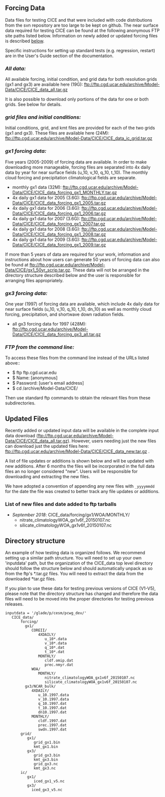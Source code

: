 ## Forcing Data

Data files for testing CICE and that were included with code distributions from the svn repository are too large to be kept on github. The near surface data required for testing CICE can be found at the following anonymous FTP site paths listed below. Information on newly added or updated forcing files is described [below](https://github.com/CICE-Consortium/CICE/wiki/CICE-Input-Data#updated-files).

Specific instructions for setting up standard tests (e.g. regression, restart) are in the User's Guide section of the documentation.

### _**All data:**_

All available forcing, initial condition, and grid data for both resolution grids (gx1 and gx3) are available here (19G): ftp://ftp.cgd.ucar.edu/archive/Model-Data/CICE/CICE_data_all.tar.gz

It is also possible to download only portions of the data for one or both grids. See below for details.

### _**grid files and initial conditions:**_

Initial conditions, grid, and kmt files are provided for each of the two grids (gx1 and gx3). These files are available here (24M): ftp://ftp.cgd.ucar.edu/archive/Model-Data/CICE/CICE_data_ic_grid.tar.gz

### _**gx1 forcing data:**_

Five years (2005-2009) of forcing data are available. In order to make downloading more manageable, forcing files are separated into 4x daily data by year for near surface fields (u_10, v_10, q_10, t_10). The monthly cloud forcing and precipitation climatological fields are separate.

* monthly gx1 data (32M): ftp://ftp.cgd.ucar.edu/archive/Model-Data/CICE/CICE_data_forcing_gx1_MONTHLY.tar.gz
* 4x daily gx1 data for 2005 (3.6G): ftp://ftp.cgd.ucar.edu/archive/Model-Data/CICE/CICE_data_forcing_gx1_2005.tar.gz
* 4x daily gx1 data for 2006 (3.6G): ftp://ftp.cgd.ucar.edu/archive/Model-Data/CICE/CICE_data_forcing_gx1_2006.tar.gz
* 4x daily gx1 data for 2007 (3.6G): ftp://ftp.cgd.ucar.edu/archive/Model-Data/CICE/CICE_data_forcing_gx1_2007.tar.gz
* 4x daily gx1 data for 2008 (3.6G): ftp://ftp.cgd.ucar.edu/archive/Model-Data/CICE/CICE_data_forcing_gx1_2008.tar.gz
* 4x daily gx1 data for 2009 (3.6G): ftp://ftp.cgd.ucar.edu/archive/Model-Data/CICE/CICE_data_forcing_gx1_2009.tar.gz

If more than 5 years of data are required for your work, information and instructions about how users can generate 50 years of forcing data can also be found at ftp://ftp.cgd.ucar.edu/archive/Model-Data/CICE/gx1_50yr_scrip.tar.gz. These data will not be arranged in the directory structure described below and the user is responsible for arranging files appropriately.

### _**gx3 forcing data:**_

One year (1997) of forcing data are available, which include 4x daily data for near surface fields (u_10, v_10, q_10, t_10, dn_10) as well as monthly cloud forcing, precipitation, and shortwave down radiation fields. 

* all gx3 forcing data for 1997 (428M): ftp://ftp.cgd.ucar.edu/archive/Model-Data/CICE/CICE_data_forcing_gx3_all.tar.gz

### _**FTP from the command line:**_

To access these files from the command line instead of the URLs listed above::

*    $ ftp ftp.cgd.ucar.edu
*    $ Name: [anonymous]
*    $ Password: [user's email address]
*    $ cd /archive/Model-Data/CICE/

Then use standard ftp commands to obtain the relevant files from these subdirectories.

## Updated Files
Recently added or updated input data will be available in the complete input data download (ftp://ftp.cgd.ucar.edu/archive/Model-Data/CICE/CICE_data_all.tar.gz). However, users needing just the new files can download just the updated files here: ftp://ftp.cgd.ucar.edu/archive/Model-Data/CICE/CICE_data_new.tar.gz . 

A list of file updates or additions is shown below and will be updated with new additions. After 6 months the files will be incorporated in the full data files an no longer considered "new". Users will be responsible for downloading and extracting the new files.

We have adopted a convention of appending any new files with `_yyyymmdd` for the date the file was created to better track any file updates or additions. 

### List of new files and date added to ftp tarballs
* _September 2018_: CICE_data/forcing/gx1/WOA/MONTHLY/
  * nitrate_climatologyWOA_gx1v6f_20150107.nc
  * silicate_climatologyWOA_gx1v6f_20150107.nc

## Directory structure

An example of how testing data is organized follows. We recommend setting up a similar path structure. You will need to set up your own 'inputdata' path, but the organization of the CICE_data top level directory should follow the structure below and should automatically unpack as so from the ftp's *.tar.gz files. You will need to extract the data from the downloaded *tar.gz files.

If you plan to use these data for testing previous versions of CICE (V1-V5), please note that the directory structure has changed and therefore the data files will need to be moved into the proper directories for testing previous releases.

```
inputdata = '/glade/p/cesm/pcwg_dev/'   
   CICE_data/
       forcing/
         gx1/
            COREII/
               4XDAILY/
                  u_10*.data
                  v_10*.data
                  q_10*.dat
                  t_10*.dat
               MONTHLY/
                  cldf.omip.dat
                  prec.nmyr.dat
            WOA/
               MONTHLY/
                  nitrate_climatologyWOA_gx1v6f_20150107.nc
                  silicate_climatologyWOA_gx1v6f_20150107.nc
         gx3/NCAR_bulk/
            4XDAILY/
               u_10.1997.data
               v_10.1997.data
               q_10.1997.dat
               t_10.1997.dat
               dn10.1997.dat
            MONTHLY/
               cldf.1997.dat
               prec.1997.dat
               swdn.1997.dat
       grid/
          gx1/
             grid_gx1.bin
             kmt_gx1.bin
          gx3/
             grid_gx3.bin
             kmt_gx3.bin
             grid_gx3.nc
             kmt_gx3.nc
       ic/
          gx1/
             iced_gx1_v5.nc
          gx3/
            iced_gx3_v5.nc
```